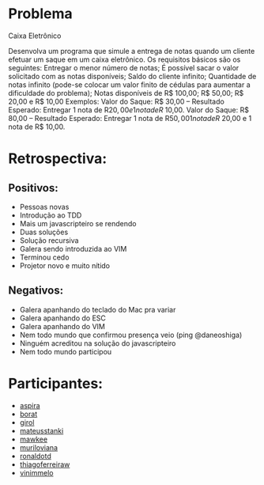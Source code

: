 Problema
========
Caixa Eletrônico

Desenvolva um programa que simule a entrega de notas quando um cliente efetuar um saque em um caixa eletrônico. Os requisitos básicos são os seguintes:
Entregar o menor número de notas;
É possível sacar o valor solicitado com as notas disponíveis;
Saldo do cliente infinito;
Quantidade de notas infinito (pode-se colocar um valor finito de cédulas para aumentar a dificuldade do problema);
Notas disponíveis de R$ 100,00; R$ 50,00; R$ 20,00 e R$ 10,00
Exemplos:
Valor do Saque: R$ 30,00 – Resultado Esperado: Entregar 1 nota de R$20,00 e 1 nota de R$ 10,00.
Valor do Saque: R$ 80,00 – Resultado Esperado: Entregar 1 nota de R$50,00 1 nota de R$ 20,00 e 1 nota de R$ 10,00.


Retrospectiva:
==============

Positivos:
----------
- Pessoas novas
- Introdução ao TDD
- Mais um javascripteiro se rendendo
- Duas soluções
- Solução recursiva
- Galera sendo introduzida ao VIM
- Terminou cedo
- Projetor novo e muito nítido

Negativos:
----------
- Galera apanhando do teclado do Mac pra variar
- Galera apanhando do ESC
- Galera apanhando do VIM
- Nem todo mundo que confirmou presença veio (ping @daneoshiga)
- Ninguém acreditou na solução do javascripteiro
- Nem todo mundo participou

Participantes:
==============

* [aspira]()
* [borat]()
* [girol](https://github.com/girol)
* [mateusstanki](https://github.com/mateusstanki)
* [mawkee](https://github.com/mawkee)
* [muriloviana](https://github.com/muriloviana)
* [ronaldotd](https://github.com/ronaldotd)
* [thiagoferreiraw](https://github.com/thiagoferreiraw)
* [vinimmelo](https://github.com/vinimmelo)

